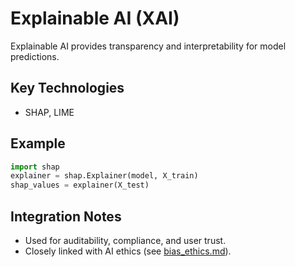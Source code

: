 # Explainable AI (XAI)

Explainable AI provides transparency and interpretability for model predictions.

## Key Technologies
- SHAP, LIME

## Example
```python
import shap
explainer = shap.Explainer(model, X_train)
shap_values = explainer(X_test)
```

## Integration Notes
- Used for auditability, compliance, and user trust.
- Closely linked with AI ethics (see [bias_ethics.md](bias_ethics.md)).
